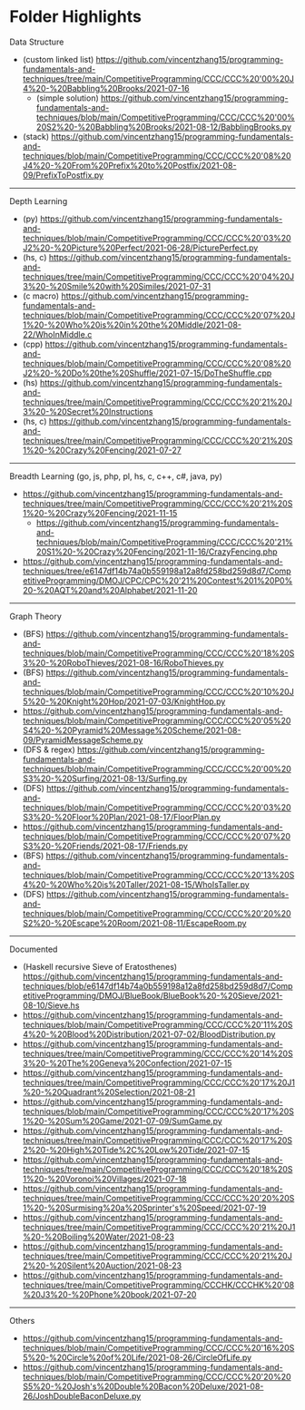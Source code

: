 # Folder Highlights

Data Structure
- (custom linked list) https://github.com/vincentzhang15/programming-fundamentals-and-techniques/tree/main/CompetitiveProgramming/CCC/CCC%20'00%20J4%20-%20Babbling%20Brooks/2021-07-16
  - (simple solution) https://github.com/vincentzhang15/programming-fundamentals-and-techniques/blob/main/CompetitiveProgramming/CCC/CCC%20'00%20S2%20-%20Babbling%20Brooks/2021-08-12/BabblingBrooks.py
- (stack) https://github.com/vincentzhang15/programming-fundamentals-and-techniques/blob/main/CompetitiveProgramming/CCC/CCC%20'08%20J4%20-%20From%20Prefix%20to%20Postfix/2021-08-09/PrefixToPostfix.py


--------
Depth Learning
- (py) https://github.com/vincentzhang15/programming-fundamentals-and-techniques/blob/main/CompetitiveProgramming/CCC/CCC%20'03%20J2%20-%20Picture%20Perfect/2021-06-28/PicturePerfect.py
- (hs, c) https://github.com/vincentzhang15/programming-fundamentals-and-techniques/tree/main/CompetitiveProgramming/CCC/CCC%20'04%20J3%20-%20Smile%20with%20Similes/2021-07-31
- (c macro) https://github.com/vincentzhang15/programming-fundamentals-and-techniques/blob/main/CompetitiveProgramming/CCC/CCC%20'07%20J1%20-%20Who%20is%20in%20the%20Middle/2021-08-22/WhoInMiddle.c
- (cpp) https://github.com/vincentzhang15/programming-fundamentals-and-techniques/blob/main/CompetitiveProgramming/CCC/CCC%20'08%20J2%20-%20Do%20the%20Shuffle/2021-07-15/DoTheShuffle.cpp
- (hs) https://github.com/vincentzhang15/programming-fundamentals-and-techniques/tree/main/CompetitiveProgramming/CCC/CCC%20'21%20J3%20-%20Secret%20Instructions
- (hs, c) https://github.com/vincentzhang15/programming-fundamentals-and-techniques/tree/main/CompetitiveProgramming/CCC/CCC%20'21%20S1%20-%20Crazy%20Fencing/2021-07-27


--------
Breadth Learning (go, js, php, pl, hs, c, c++, c#, java, py)
- https://github.com/vincentzhang15/programming-fundamentals-and-techniques/tree/main/CompetitiveProgramming/CCC/CCC%20'21%20S1%20-%20Crazy%20Fencing/2021-11-15
  - https://github.com/vincentzhang15/programming-fundamentals-and-techniques/blob/main/CompetitiveProgramming/CCC/CCC%20'21%20S1%20-%20Crazy%20Fencing/2021-11-16/CrazyFencing.php
- https://github.com/vincentzhang15/programming-fundamentals-and-techniques/tree/e6147df14b74a0b559198a12a8fd258bd259d8d7/CompetitiveProgramming/DMOJ/CPC/CPC%20'21%20Contest%201%20P0%20-%20AQT%20and%20Alphabet/2021-11-20


--------
Graph Theory
- (BFS) https://github.com/vincentzhang15/programming-fundamentals-and-techniques/blob/main/CompetitiveProgramming/CCC/CCC%20'18%20S3%20-%20RoboThieves/2021-08-16/RoboThieves.py
- (BFS) https://github.com/vincentzhang15/programming-fundamentals-and-techniques/blob/main/CompetitiveProgramming/CCC/CCC%20'10%20J5%20-%20Knight%20Hop/2021-07-03/KnightHop.py
- https://github.com/vincentzhang15/programming-fundamentals-and-techniques/blob/main/CompetitiveProgramming/CCC/CCC%20'05%20S4%20-%20Pyramid%20Message%20Scheme/2021-08-09/PyramidMessageScheme.py
- (DFS & regex) https://github.com/vincentzhang15/programming-fundamentals-and-techniques/blob/main/CompetitiveProgramming/CCC/CCC%20'00%20S3%20-%20Surfing/2021-08-13/Surfing.py
- (DFS) https://github.com/vincentzhang15/programming-fundamentals-and-techniques/blob/main/CompetitiveProgramming/CCC/CCC%20'03%20S3%20-%20Floor%20Plan/2021-08-17/FloorPlan.py
- https://github.com/vincentzhang15/programming-fundamentals-and-techniques/blob/main/CompetitiveProgramming/CCC/CCC%20'07%20S3%20-%20Friends/2021-08-17/Friends.py
- (BFS) https://github.com/vincentzhang15/programming-fundamentals-and-techniques/blob/main/CompetitiveProgramming/CCC/CCC%20'13%20S4%20-%20Who%20is%20Taller/2021-08-15/WhoIsTaller.py
- (DFS) https://github.com/vincentzhang15/programming-fundamentals-and-techniques/blob/main/CompetitiveProgramming/CCC/CCC%20'20%20S2%20-%20Escape%20Room/2021-08-11/EscapeRoom.py



--------
Documented
- (Haskell recursive Sieve of Eratosthenes) https://github.com/vincentzhang15/programming-fundamentals-and-techniques/blob/e6147df14b74a0b559198a12a8fd258bd259d8d7/CompetitiveProgramming/DMOJ/BlueBook/BlueBook%20-%20Sieve/2021-08-10/Sieve.hs
- https://github.com/vincentzhang15/programming-fundamentals-and-techniques/blob/main/CompetitiveProgramming/CCC/CCC%20'11%20S4%20-%20Blood%20Distribution/2021-07-02/BloodDistribution.py
- https://github.com/vincentzhang15/programming-fundamentals-and-techniques/tree/main/CompetitiveProgramming/CCC/CCC%20'14%20S3%20-%20The%20Geneva%20Confection/2021-07-15
- https://github.com/vincentzhang15/programming-fundamentals-and-techniques/tree/main/CompetitiveProgramming/CCC/CCC%20'17%20J1%20-%20Quadrant%20Selection/2021-08-21
- https://github.com/vincentzhang15/programming-fundamentals-and-techniques/blob/main/CompetitiveProgramming/CCC/CCC%20'17%20S1%20-%20Sum%20Game/2021-07-09/SumGame.py
- https://github.com/vincentzhang15/programming-fundamentals-and-techniques/tree/main/CompetitiveProgramming/CCC/CCC%20'17%20S2%20-%20High%20Tide%2C%20Low%20Tide/2021-07-15
- https://github.com/vincentzhang15/programming-fundamentals-and-techniques/tree/main/CompetitiveProgramming/CCC/CCC%20'18%20S1%20-%20Voronoi%20Villages/2021-07-18
- https://github.com/vincentzhang15/programming-fundamentals-and-techniques/tree/main/CompetitiveProgramming/CCC/CCC%20'20%20S1%20-%20Surmising%20a%20Sprinter's%20Speed/2021-07-19
- https://github.com/vincentzhang15/programming-fundamentals-and-techniques/tree/main/CompetitiveProgramming/CCC/CCC%20'21%20J1%20-%20Boiling%20Water/2021-08-23
- https://github.com/vincentzhang15/programming-fundamentals-and-techniques/tree/main/CompetitiveProgramming/CCC/CCC%20'21%20J2%20-%20Silent%20Auction/2021-08-23
- https://github.com/vincentzhang15/programming-fundamentals-and-techniques/tree/main/CompetitiveProgramming/CCCHK/CCCHK%20'08%20J3%20-%20Phone%20book/2021-07-20


--------
Others
- https://github.com/vincentzhang15/programming-fundamentals-and-techniques/blob/main/CompetitiveProgramming/CCC/CCC%20'16%20S5%20-%20Circle%20of%20Life/2021-08-26/CircleOfLife.py
- https://github.com/vincentzhang15/programming-fundamentals-and-techniques/blob/main/CompetitiveProgramming/CCC/CCC%20'20%20S5%20-%20Josh's%20Double%20Bacon%20Deluxe/2021-08-26/JoshDoubleBaconDeluxe.py
